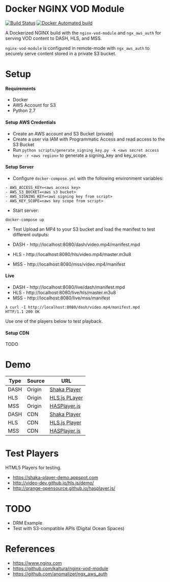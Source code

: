 # Docker NGINX VOD Module

[![Build Status](https://travis-ci.org/alfg/docker-nginx-vod-module.svg?branch=master)](https://travis-ci.org/alfg/docker-nginx-vod-module)
[![Docker Automated build](https://img.shields.io/docker/automated/alfg/nginx-vod-module.svg)](https://hub.docker.com/r/alfg/nginx-vod-module/builds/)

A Dockerized NGINX build with the `nginx-vod-module` and `ngx_aws_auth` for serving VOD content to DASH, HLS, and MSS.

`nginx-vod-module` is configured in remote-mode with `ngx_aws_auth` to securely serve content stored in a private S3 bucket.


# Setup
#### Requirements
* Docker
* AWS Account for S3
* Python 2.7

#### Setup AWS Credentials
* Create an AWS account and S3 Bucket (private)
* Create a user via IAM with Programmatic Access and read access to the S3 Bucket
* Run `python scripts/generate_signing_key.py -k <aws secret access key> -r <aws region>` to generate a signing_key and key_scope.

#### Setup Server
* Configure `docker-compose.yml` with the following environment variables:
```
- AWS_ACCESS_KEY=<aws access key>
- AWS_S3_BUCKET=<aws s3 bucket>
- AWS_SIGNING_KEY=<aws signing key from script>
- AWS_KEY_SCOPE=<aws key scope from script>
```

* Start server:
```
docker-compose up
```

* Test
Upload an MP4 to your S3 bucket and load the manifest to test different outputs:

* DASH - http://localhost:8080/dash/video.mp4/manifest.mpd
* HLS - http://localhost:8080/hls/video.mp4/master.m3u8
* MSS - http://localhost:8080/mss/video.mp4/manifest

#### Live
* DASH - http://localhost:8080/live/dash/manifest.mpd
* HLS - http://localhost:8080/live/hls/master.m3u8
* MSS - http://localhost:8080/live/mss/manifest

```
λ curl -I http://localhost:8080/dash/video.mp4/manifest.mpd
HTTP/1.1 200 OK
```

Use one of the players below to test playback.

#### Setup CDN
TODO

# Demo

| Type | Source | URL |
| ---- | --- | --- |
| DASH | Origin | [Shaka Player](https://shaka-player-demo.appspot.com/demo/#asset=https://vod.herokuapp.com/dash/videos/tears-of-steel/tears-of-steel_,h264_baseline_360p_600.mp4,h264_main_480p_1000.mp4,h264_main_720p_3000.mp4,h264_main_1080p_6000.mp4,audio.mp4,.urlset/manifest.mpd;lang=en-US) |
| HLS  | Origin | [HLS.js PLayer](https://video-dev.github.io/hls.js/demo/?src=https%3A%2F%2Fvod.herokuapp.com%2Fhls%2Fvideos%2Ftears-of-steel%2Ftears-of-steel_%2Ch264_baseline_360p_600.mp4%2Ch264_main_480p_1000.mp4%2Ch264_main_720p_3000.mp4%2Ch264_main_1080p_6000.mp4%2Caudio.mp4%2C.urlset%2Fmaster.m3u8&enableStreaming=true&autoRecoverError=true&enableWorker=true&dumpfMP4=false&levelCapping=-1) |
| MSS  | Origin | [HASPlayer.js](http://orange-opensource.github.io/hasplayer.js/1.13.0/samples/DemoPlayer/index.html?url=https://vod.herokuapp.com/mss/videos/tears-of-steel/tears-of-steel_,h264_baseline_360p_600.mp4,h264_main_480p_1000.mp4,h264_main_720p_3000.mp4,h264_main_1080p_6000.mp4,audio.mp4,.urlset/manifest) |
| DASH | CDN | [Shaka Player](https://shaka-player-demo.appspot.com/demo/#asset=https://d22kgg8psbxs19.cloudfront.net/dash/videos/tears-of-steel/tears-of-steel_,h264_baseline_360p_600.mp4,h264_main_480p_1000.mp4,h264_main_720p_3000.mp4,h264_main_1080p_6000.mp4,audio.mp4,.urlset/manifest.mpd;lang=en-US) |
| HLS  | CDN | [HLS.js Player](https://video-dev.github.io/hls.js/demo/?src=https%3A%2F%2Fd22kgg8psbxs19.cloudfront.net%2Fhls%2Fvideos%2Ftears-of-steel%2Ftears-of-steel_%2Ch264_baseline_360p_600.mp4%2Ch264_main_480p_1000.mp4%2Ch264_main_720p_3000.mp4%2Ch264_main_1080p_6000.mp4%2Caudio.mp4%2C.urlset%2Fmaster.m3u8&enableStreaming=true&autoRecoverError=true&enableWorker=true&dumpfMP4=false&levelCapping=-1) |
| MSS  | CDN | [HASPlayer.js](http://orange-opensource.github.io/hasplayer.js/1.13.0/samples/DemoPlayer/index.html?url=https://d22kgg8psbxs19.cloudfront.net/mss/videos/tears-of-steel/tears-of-steel_,h264_baseline_360p_600.mp4,h264_main_480p_1000.mp4,h264_main_720p_3000.mp4,h264_main_1080p_6000.mp4,audio.mp4,.urlset/manifest) |


# Test Players
HTML5 Players for testing.

* https://shaka-player-demo.appspot.com
* http://video-dev.github.io/hls.js/demo/
* http://orange-opensource.github.io/hasplayer.js/ 


# TODO
* DRM Example
* Test with S3-compatible APIs (Digital Ocean Spaces)


# References
* https://www.nginx.com
* https://github.com/kaltura/nginx-vod-module
* https://github.com/anomalizer/ngx_aws_auth
